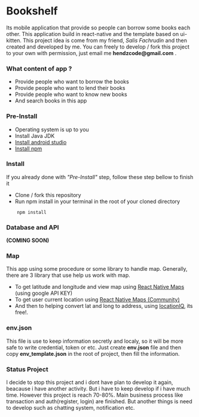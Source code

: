 # Bookshelf
Its mobile application that provide so people can borrow some books each other. This application build in react-native and the template based on ui-kitten. This project idea is come from my friend, _Salis Fachrudin_ and then created and developed by me. You can freely to develop / fork this project to your own with permission, just email me __hendzcode@gmail.com__ .

### __What content of app ?__
* Provide people who want to borrow the books
* Provide people who want to lend their books
* Provide people who want to know new books
* And search books in this app

### __Pre-Install__
* Operating system is up to you
* Install Java JDK
* [Install android studio](https://developer.android.com/studio/install)
* [Install npm](https://nodejs.org/en/download/)

### __Install__
If you already done with _"Pre-Install"_ step, follow these step bellow to finish it
* Clone / fork this repository
* Run npm install in your terminal in the root of your cloned directory
```
    npm install
```

### Database and API
**(COMING SOON)**

### Map
This app using some procedure or some library to handle map. Generally, there are 3 library that
use help us work with map.
* To get latitude and longitude and view map using [React Native Maps](https://www.npmjs.com/package/react-native-maps) (using google API KEY)
* To get user current location using [React Native Maps (Community)](https://github.com/react-native-community/react-native-maps)
* And then to helping convert lat and long to address, using [locationIQ](https://locationiq.com/), its free!. 

### env.json
This file is use to keep information secretly and localy, so it will be more safe to write credential, token or etc. Just create **env.json** file and then copy **env_template.json** in the root of project, then fill the information.

### __Status Project__
I decide to stop this project and i dont have plan to develop it again, beacause i have another activity. But i have to keep develop if i have much time. However this project is reach 70-80%. Main business process like transaction and auth(register, login) are finished. But another things is need to develop such as chatting system, notification etc.